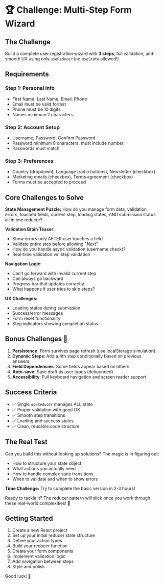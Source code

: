 # 🏆 Challenge: Multi-Step Form Wizard

## The Challenge

Build a complete user registration wizard with **3 steps**, full validation, and smooth UX using only `useReducer` (no `useState` allowed!).

## Requirements

### Step 1: Personal Info

- First Name, Last Name, Email, Phone
- Email must be valid format
- Phone must be 10 digits
- Names minimum 2 characters

### Step 2: Account Setup

- Username, Password, Confirm Password
- Password minimum 8 characters, must include number
- Passwords must match

### Step 3: Preferences

- Country (dropdown), Language (radio buttons), Newsletter (checkbox)
- Marketing emails (checkbox), Terms agreement (checkbox)
- Terms must be accepted to proceed

## Core Challenges to Solve

**State Management Puzzle:**
How do you manage form data, validation errors, touched fields, current step, loading states, AND submission status all in one reducer?

**Validation Brain Teaser:**

- Show errors only AFTER user touches a field
- Validate entire step before allowing "Next"
- How do you handle async validation (username check)?
- Real-time validation vs. step validation

**Navigation Logic:**

- Can't go forward with invalid current step
- Can always go backward
- Progress bar that updates correctly
- What happens if user tries to skip steps?

**UX Challenges:**

- Loading states during submission
- Success/error messages
- Form reset functionality
- Step indicators showing completion status

## Bonus Challenges 🌟

<!-- main focus was to learn useReducer -->

1. **Persistence**: Form survives page refresh (use localStorage simulation)
2. **Dynamic Steps**: Add a 4th step conditionally based on previous answers
3. **Field Dependencies**: Some fields appear based on others
4. **Auto-save**: Save draft as user types (debounced)
5. **Accessibility**: Full keyboard navigation and screen reader support

## Success Criteria

- ✅ Single `useReducer` manages ALL state
- ✅ Proper validation with good UX
- ✅ Smooth step transitions
- ✅ Loading and success states
- ✅ Clean, reusable code structure

## The Real Test

Can you build this without looking up solutions? The magic is in figuring out:

- How to structure your state object
- What actions you actually need
- How to handle complex state transitions
- When to validate and when to show errors

**Time Challenge:** Try to complete the basic version in 2-3 hours!

Ready to tackle it? The reducer pattern will click once you work through these real-world complexities! 🚀

## Getting Started

1. Create a new React project
2. Set up your initial reducer state structure
3. Define your action types
4. Build your reducer function
5. Create your form components
6. Implement validation logic
7. Add navigation between steps
8. Style and polish

Good luck! 💪
